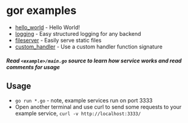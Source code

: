 # **gor examples**

* [hello_world](https://github.com/pchchv/gor/blob/main/examples/hello_world/main.go) - Hello World!
* [logging](https://github.com/pchchv/gor/blob/main/examples/logging/main.go) - Easy structured logging for any backend
* [fileserver](https://github.com/pchchv/gor/blob/main/examples/fileserver/main.go) - Easily serve static files
* [custom_handler](https://github.com/pchchv/gor/blob/main/examples/custom_handler/main.go) - Use a custom handler function signature

##### Read `<example>/main.go` source to learn how service works and read comments for usage

## Usage

* `go run *.go` - note, example services run on port 3333
* Open another terminal and use curl to send some requests to your example service,
   `curl -v http://localhost:3333/`